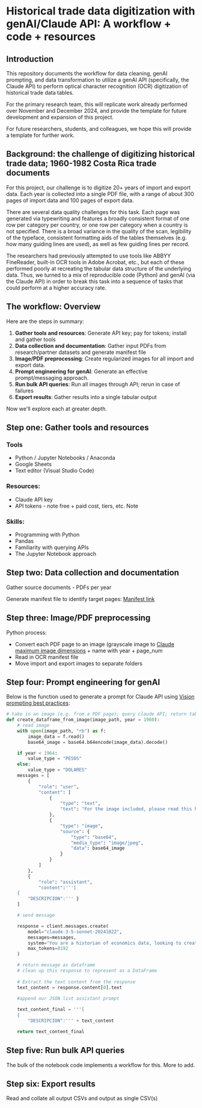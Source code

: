 # Historical trade data digitization with genAI/Claude API: A workflow + code + resources

## Introduction

This repository documents the workflow for data cleaning, genAI prompting, and data transformation to utilize a genAI API (specifically, the Claude API) to perform optical character recognition (OCR) digitization of historical trade data tables. 

For the primary research team, this will replicate work already performed over November and December 2024, and provide the template for future development and expansion of this project.

For future researchers, students, and colleagues, we hope this will provide a template for further work.

## Background: the challenge of digitizing historical trade data; 1960-1982 Costa Rica trade documents

For this project, our challenge is to digitize 20+ years of import and export data. Each year is collected into a single PDF file, with a range of about 300 pages of import data and 100 pages of export data. 

There are several data quality challenges for this task. Each page was generated via typewriting and features a broadly consistent format of one row per category per country, or one row per category when a country is not specified. There is a broad variance in the quality of the scan, legibility of the typeface, consistent formatting aids of the tables themselves (e.g. how many guiding lines are used), as well as few guiding lines per record. 

The researchers had previously attempted to use tools like ABBYY FineReader, built-in OCR tools in Adobe Acrobat, etc., but each of these performed poorly at recreating the tabular data structure of the underlying data. Thus, we turned to a mix of reproducible code (Python) and genAI (via the Claude API) in order to break this task into a sequence of tasks that could perform at a higher accuracy rate.

## The workflow: Overview

Here are the steps in summary:
1. **Gather tools and resources**: Generate API key; pay for tokens; install and gather tools
2. **Data collection and documentation**: Gather input PDFs from research/partner datasets and generate manifest file
3. **Image/PDF preprocessing**: Create regularized images for all import and export data.
4. **Prompt engineering for genAI**: Generate an effective prompt/messaging approach.
5. **Run bulk API queries**: Run all images through API; rerun in case of failures
6. **Export results**: Gather results into a single tabular output

Now we'll explore each at greater depth.

## Step one: Gather tools and resources

### Tools
* Python / Jupyter Notebooks / Anaconda
* Google Sheets
* Text editor (Visual Studio Code)

### Resources:
* Claude API key
* API tokens - note free + paid cost, tiers, etc. Note 

### Skills:
* Programming with Python
* Pandas
* Familiarity with querying APIs
* The Jupyter Notebook approach

## Step two: Data collection and documentation

Gather source documents - PDFs per year

Generate manifest file to identify target pages: [Manifest link](https://docs.google.com/spreadsheets/d/1CN9zL2GGu0YHP1xMiRY2r63xYN-PtCw-nkni8st9UWw/edit?usp=sharing)

## Step three: Image/PDF preprocessing

Python process:
* Convert each PDF page to an image (grayscale image to [Claude maximum image dimensions](https://docs.anthropic.com/en/docs/build-with-claude/vision) + name with year + page_num
* Read in OCR manifest file
* Move import and export images to separate folders

## Step four: Prompt engineering for genAI

Below is the function used to generate a prompt for Claude API using [Vision prompting best practices](https://docs.anthropic.com/en/docs/build-with-claude/vision):

```python
# take in an image (e.g. from a PDF page); query claude API; return table
def create_dataframe_from_image(image_path, year = 1960):
    # read image
    with open(image_path, "rb") as f:
        image_data = f.read()
        base64_image = base64.b64encode(image_data).decode()

    if year < 1964:
        value_type = "PESOS"
    else:
        value_type = "DOLARES"
    messages = [
        {
            "role": "user",
            "content": [
                {
                    "type": "text",
                    "text": "For the image included, please read this historical table and return a JSON list that contains one dictionary for every row of the table The output should include the following three keys: DESCRIPCION, PAIS, and VALORES and the values should come from every row in the original table. Every row in the original data should appear in the output JSON list. Here are the rows for each key. For the Descripcion value, please only include the string of numbers and spaces that appear in the DESCRIPCION table column - this value looks something like 051 07 02 00. Treat this data like a string and include leading zeros and spaces. Please note that every JSON dictionary object must include a DESCRIPCION column value. When reading the original historical table image, you must fill in the blank DESCRIPCION values for each row that contains only a PAIS value - these PAIS values are all sub-items of a main row and so you can fill in the DESCRIPCION value with the first value you see above those rows with only PAIS values. The PAIS value is either missing (which is ok) or the value in that column, like NICARAGUA, HONDURAS, etc. For VALORES, use the value in the " + value_type + " column."
                },
                {
                    "type": "image",
                    "source": {
                        "type": "base64",
                        "media_type": "image/jpeg",
                        "data": base64_image
                    }
                }
            ]
        },
        {
            "role": "assistant",
            "content":'''[
    {
        "DESCRIPCION":''' }
    ]

    # send message

    response = client.messages.create(
        model="claude-3-5-sonnet-20241022",
        messages=messages,
        system="You are a historian of economics data, looking to create detailed, error-free JSON list data based on scanned typerwriter tables. Please double-check that all values appear in the correct columns and rows, and that every individual digit has been digitized correctly. Include a complete list of everything you detected in the historical table in your response. Only include the JSON list in your result. Return the complete results, and make sure to properly close the JSON list in your response.",
        max_tokens=8192
    )

    # return message as dataframe
    # clean up this response to represent as a DataFrame
    
    # Extract the text content from the response
    text_content = response.content[0].text

    #append our JSON list assistant prompt
    
    text_content_final = '''[
    {
        "DESCRIPCION":''' + text_content

    return text_content_final
```

## Step five: Run bulk API queries

The bulk of the notebook code implements a workflow for this. More to add.

## Step six: Export results

Read and collate all output CSVs and output as single CSV(s)

